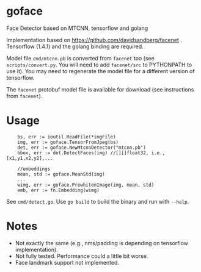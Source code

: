 # goface
Face Detector based on MTCNN, tensorflow and golang

Implementation based on https://github.com/davidsandberg/facenet . Tensorflow (1.4.1) and the golang binding are required. 

Model file `cmd/mtcnn.pb` is converted from `facenet` too (see `scripts/convert.py`. You will need to add `facenet/src` to PYTHONPATH to use it). You may need to regenerate the model file for a different version of tensorflow.

The `facenet` protobuf model file is available for download (see instructions from `facenet`).

# Usage

```
	bs, err := ioutil.ReadFile(*imgFile)
	img, err := goface.TensorFromJpeg(bs)
	det, err := goface.NewMtcnnDetector("mtcnn.pb")
	bbox, err := det.DetectFaces(img) //[][]float32, i.e., [x1,y1,x2,y2],...

	//embeddings
	mean, std := goface.MeanStd(img)
	...
    wimg, err := goface.PrewhitenImage(img, mean, std)
    emb, err := fn.Embedding(wimg)
```
See `cmd/detect.go`. Use `go build` to build the binary and run with `--help`.

# Notes

* Not exactly the same (e.g., nms/padding is depending on tensorflow implementation).
* Not fully tested. Performance could a little bit worse.
* Face landmark support not implemented.
